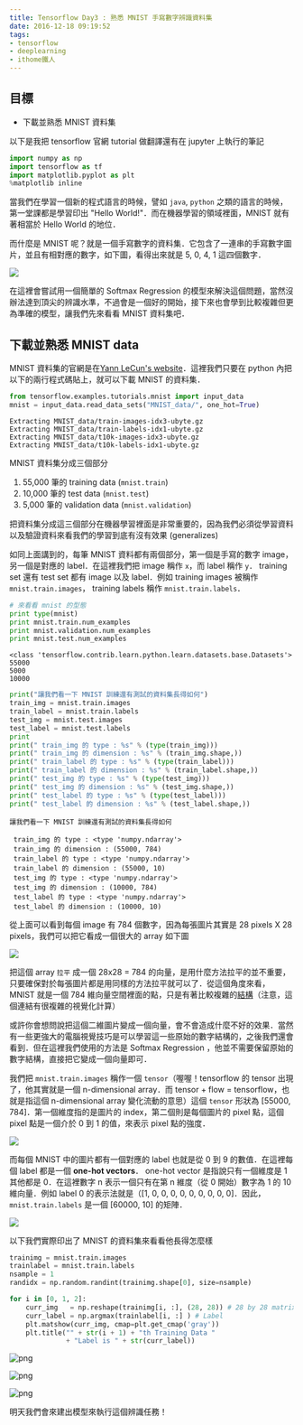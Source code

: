 ```yaml
---
title: Tensorflow Day3 : 熟悉 MNIST 手寫數字辨識資料集
date: 2016-12-18 09:19:52
tags:
- tensorflow
- deeplearning
- ithome鐵人
---
```


## 目標
* 下載並熟悉 MNIST 資料集

以下是我把 tensorflow 官網 tutorial 做翻譯還有在 jupyter 上執行的筆記

<!--more-->

```python
import numpy as np
import tensorflow as tf
import matplotlib.pyplot as plt
%matplotlib inline
```

當我們在學習一個新的程式語言的時候，譬如 `java`, `python` 之類的語言的時候，第一堂課都是學習印出 "Hello World!"．而在機器學習的領域裡面，MNIST 就有著相當於 Hello World 的地位．

而什麼是 MNIST 呢？就是一個手寫數字的資料集．它包含了一連串的手寫數字圖片，並且有相對應的數字，如下圖，看得出來就是 5, 0, 4, 1 這四個數字．

![](https://www.tensorflow.org/images/MNIST.png)

在這裡會嘗試用一個簡單的 Softmax Regression 的模型來解決這個問題，當然沒辦法達到頂尖的辨識水準，不過會是一個好的開始，接下來也會學到比較複雜但更為準確的模型，讓我們先來看看 MNIST 資料集吧．

## 下載並熟悉 MNIST data

MNIST 資料集的官網是在[Yann LeCun's website](http://yann.lecun.com/exdb/mnist/)．這裡我們只要在 python 內把以下的兩行程式碼貼上，就可以下載 MNIST 的資料集．


```python
from tensorflow.examples.tutorials.mnist import input_data
mnist = input_data.read_data_sets("MNIST_data/", one_hot=True)
```

    Extracting MNIST_data/train-images-idx3-ubyte.gz
    Extracting MNIST_data/train-labels-idx1-ubyte.gz
    Extracting MNIST_data/t10k-images-idx3-ubyte.gz
    Extracting MNIST_data/t10k-labels-idx1-ubyte.gz


MNIST 資料集分成三個部分

1. 55,000 筆的 training data (`mnist.train`)
2. 10,000 筆的 test data (`mnist.test`)
3. 5,000 筆的 validation data (`mnist.validation`)

把資料集分成這三個部分在機器學習裡面是非常重要的，因為我們必須從學習資料以及驗證資料來看我們的學習到底有沒有效果 (generalizes)

如同上面講到的，每筆 MNIST 資料都有兩個部分，第一個是手寫的數字 image，另一個是對應的 label．在這裡我們把 image 稱作 `x`，而 label 稱作 `y`． training set 還有 test set 都有 image 以及 label．例如 training images 被稱作 `mnist.train.images`， training labels 稱作 `mnist.train.labels`．


```python
# 來看看 mnist 的型態
print type(mnist)
print mnist.train.num_examples
print mnist.validation.num_examples
print mnist.test.num_examples
```

    <class 'tensorflow.contrib.learn.python.learn.datasets.base.Datasets'>
    55000
    5000
    10000



```python
print("讓我們看一下 MNIST 訓練還有測試的資料集長得如何")
train_img = mnist.train.images
train_label = mnist.train.labels
test_img = mnist.test.images
test_label = mnist.test.labels
print
print(" train_img 的 type : %s" % (type(train_img)))
print(" train_img 的 dimension : %s" % (train_img.shape,))
print(" train_label 的 type : %s" % (type(train_label)))
print(" train_label 的 dimension : %s" % (train_label.shape,))
print(" test_img 的 type : %s" % (type(test_img)))
print(" test_img 的 dimension : %s" % (test_img.shape,))
print(" test_label 的 type : %s" % (type(test_label)))
print(" test_label 的 dimension : %s" % (test_label.shape,))
```

    讓我們看一下 MNIST 訓練還有測試的資料集長得如何

     train_img 的 type : <type 'numpy.ndarray'>
     train_img 的 dimension : (55000, 784)
     train_label 的 type : <type 'numpy.ndarray'>
     train_label 的 dimension : (55000, 10)
     test_img 的 type : <type 'numpy.ndarray'>
     test_img 的 dimension : (10000, 784)
     test_label 的 type : <type 'numpy.ndarray'>
     test_label 的 dimension : (10000, 10)


從上面可以看到每個 image 有 784 個數字，因為每張圖片其實是 28 pixels X 28 pixels，我們可以把它看成一個很大的 array 如下圖

![](https://www.tensorflow.org/images/MNIST-Matrix.png)

把這個 array `拉平` 成一個 28x28 = 784 的向量，是用什麼方法拉平的並不重要，只要確保對於每張圖片都是用同樣的方法拉平就可以了．從這個角度來看， MNIST 就是一個 784 維向量空間裡面的點，只是有著比較複雜的[結構](http://colah.github.io/posts/2014-10-Visualizing-MNIST/)（注意，這個連結有很複雜的視覺化計算）

或許你會想問說把這個二維圖片變成一個向量，會不會造成什麼不好的效果．當然有一些更強大的電腦視覺技巧是可以學習這一些原始的數字結構的，之後我們還會看到．但在這裡我們使用的方法是 Softmax Regression ，他並不需要保留原始的數字結構，直接把它變成一個向量即可．

我們把 `mnist.train.images` 稱作一個 `tensor`（喔喔！tensorflow 的 tensor 出現了，他其實就是一個 n-dimensional array．而 tensor + flow = tensorflow，也就是指這個 n-dimensional array 變化流動的意思）這個 `tensor` 形狀為 [55000, 784]．第一個維度指的是圖片的 index，第二個則是每個圖片的 pixel 點，這個 pixel 點是一個介於 0 到 1 的值，來表示 pixel 點的強度．

![](https://www.tensorflow.org/images/mnist-train-xs.png)

而每個 MNIST 中的圖片都有一個對應的 label 也就是從 0 到 9 的數值．在這裡每個 label 都是一個 **one-hot vectors**． one-hot vector 是指說只有一個維度是 1 其他都是 0．在這裡數字 n 表示一個只有在第 n 維度（從 0 開始）數字為 1 的 10 維向量．例如 label 0 的表示法就是（[1, 0, 0, 0, 0, 0, 0, 0, 0, 0]．因此，`mnist.train.labels` 是一個 [60000, 10] 的矩陣．

![](https://www.tensorflow.org/images/mnist-train-ys.png)

以下我們實際印出了 MNIST 的資料集來看看他長得怎麼樣


```python
trainimg = mnist.train.images
trainlabel = mnist.train.labels
nsample = 1
randidx = np.random.randint(trainimg.shape[0], size=nsample)

for i in [0, 1, 2]:
    curr_img   = np.reshape(trainimg[i, :], (28, 28)) # 28 by 28 matrix 
    curr_label = np.argmax(trainlabel[i, :] ) # Label
    plt.matshow(curr_img, cmap=plt.get_cmap('gray'))
    plt.title("" + str(i + 1) + "th Training Data " 
              + "Label is " + str(curr_label))
```


![png](http://imgur.com/Cwe9GHb.jpg)



![png](http://imgur.com/62fULjF.jpg)



![png](http://imgur.com/jD9Jafb.jpg)

明天我們會來建出模型來執行這個辨識任務！
